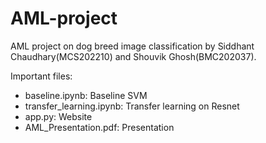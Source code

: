 # AML-project

AML project on dog breed image classification by Siddhant Chaudhary(MCS202210) and Shouvik Ghosh(BMC202037).

Important files:
- baseline.ipynb: Baseline SVM
- transfer_learning.ipynb: Transfer learning on Resnet
- app.py: Website
- AML_Presentation.pdf: Presentation
